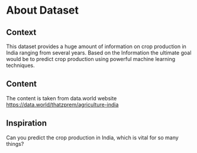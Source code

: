 # About Dataset
## Context
This dataset provides a huge amount of information on crop production in India ranging from several years. Based on the Information the ultimate goal would be to predict crop production using powerful machine learning techniques.

## Content
The content is taken from data.world website
https://data.world/thatzprem/agriculture-india

## Inspiration
Can you predict the crop production in India, which is vital for so many things?
